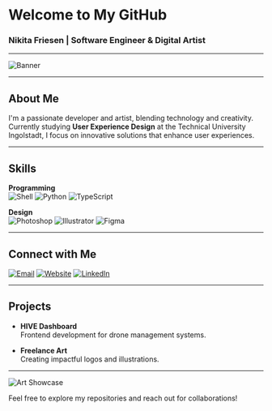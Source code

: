 # Welcome to My GitHub

### Nikita Friesen | Software Engineer & Digital Artist

---

![Banner](https://via.placeholder.com/800x200.png?text=Innovation+and+Creativity+Unleashed)

---

## About Me

I'm a passionate developer and artist, blending technology and creativity. Currently studying **User Experience Design** at the Technical University Ingolstadt, I focus on innovative solutions that enhance user experiences.

---

## Skills

**Programming**  
![Shell](https://img.shields.io/badge/Shell-4EAA25?style=for-the-badge&logo=gnu-bash&logoColor=white)
![Python](https://img.shields.io/badge/Python-3776AB?style=for-the-badge&logo=python&logoColor=white)
![TypeScript](https://img.shields.io/badge/TypeScript-3178C6?style=for-the-badge&logo=typescript&logoColor=white)

**Design**  
![Photoshop](https://img.shields.io/badge/Photoshop-31A8FF?style=for-the-badge&logo=adobe-photoshop&logoColor=white)
![Illustrator](https://img.shields.io/badge/Illustrator-FF9A00?style=for-the-badge&logo=adobe-illustrator&logoColor=white)
![Figma](https://img.shields.io/badge/Figma-F24E1E?style=for-the-badge&logo=figma&logoColor=white)

---

## Connect with Me

[![Email](https://img.shields.io/badge/Email-D14836?style=for-the-badge&logo=gmail&logoColor=white)](mailto:nikitafriesen74@gmail.com)
[![Website](https://img.shields.io/badge/Website-4285F4?style=for-the-badge&logo=google-chrome&logoColor=white)](http://sputnix.me)
[![LinkedIn](https://img.shields.io/badge/LinkedIn-0A66C2?style=for-the-badge&logo=linkedin&logoColor=white)](https://www.linkedin.com/in/nikita-friesen)

---

## Projects

- **HIVE Dashboard**  
  Frontend development for drone management systems.

- **Freelance Art**  
  Creating impactful logos and illustrations.

---

![Art Showcase](https://via.placeholder.com/800x200.png?text=Discover+My+Art+Portfolio)

Feel free to explore my repositories and reach out for collaborations!

